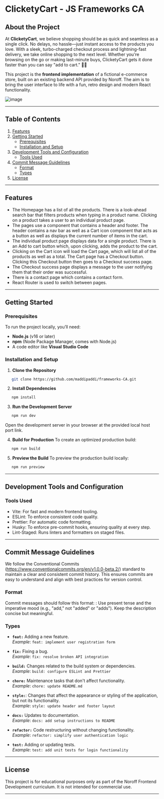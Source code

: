 # ClicketyCart - JS Frameworks CA

## About the Project

At **ClicketyCart**, we believe shopping should be as quick and seamless as a single click. No delays, no hassle—just instant access to the products you love. With a sleek, turbo-charged checkout process and lightning-fast delivery, we take online shopping to the next level. Whether you're browsing on the go or making last-minute buys, ClicketyCart gets it done faster than you can say "add to cart." 🛒💨

This project is the **frontend implementation** of a fictional e-commerce store, built on an existing backend API provided by Noroff. The aim is to bring the user interface to life with a fun, retro design and modern React functionality.

![image](https://github.com/user-attachments/assets/264afa51-7335-46f5-9a02-2ceeaf782f51)


---

## Table of Contents

1. [Features](#features)
2. [Getting Started](#getting-started)
   - [Prerequisites](#prerequisites)
   - [Installation and Setup](#installation-and-setup)
3. [Development Tools and Configuration](#development-tools-and-configuration)
   - [Tools Used](#tools-used)
4. [Commit Message Guidelines](#commit-message-guidelines)
   - [Format](#format)
   - [Types](#types)
5. [License](#license)

---

## Features

- The Homepage has a list of all the products. There is a look-ahead search bar that filters products when typing in a product name. Clicking on a product takes a user to an individual product page.
- The pages use a <Layout> component that contains a header and footer. The header contains a nav bar as well as a Cart icon component that acts as a button as well as displays the current number of items in the cart.
- The individual product page displays data for a single product. There is an Add to cart button which, upon clicking, adds the product to the cart.
- Clicking on the Cart icon will load the Cart page, which will list all of the products as well as a total. The Cart page has a Checkout button. Clicking this Checkout button then goes to a Checkout success page.
- The Checkout success page displays a message to the user notifying them that their order was successful.
- There is a contact page which contains a contact form.
- React Router is used to switch between pages.

---

## Getting Started

### Prerequisites

To run the project locally, you’ll need:

- **Node.js** (v16 or later)
- **npm** (Node Package Manager, comes with Node.js)
- A code editor like **Visual Studio Code**

### Installation and Setup

1. **Clone the Repository**

```bash
   git clone https://github.com/maddipaddi/frameworks-CA.git
```

2. **Install Dependencies**

```bash
   npm install
```

3. **Run the Development Server**

```bash
   npm run dev
```

Open the development server in your browser at the provided local host port link.

4. **Build for Production**
   To create an optimized production build:

```bash
   npm run build
```

5. **Preview the Build**
   To preview the production build locally:

```bash
   npm run preview
```

---

## Development Tools and Configuration

### Tools Used

- Vite: For fast and modern frontend tooling.
- ESLint: To enforce consistent code quality.
- Prettier: For automatic code formatting.
- Husky: To enforce pre-commit hooks, ensuring quality at every step.
- Lint-Staged: Runs linters and formatters on staged files.

---

## Commit Message Guidelines

We follow the Conventional Commits (https://www.conventionalcommits.org/en/v1.0.0-beta.2/) standard to maintain a clear and consistent commit history. This ensures commits are easy to understand and align with best practices for version control.

### Format

Commit messages should follow this format:
<type>: <short description>
Use present tense and the imperative mood (e.g., "add," not "added" or "adds").
Keep the description concise but meaningful.

### Types

- **`feat:`** Adding a new feature.  
  _Example_: `feat: implement user registration form`

- **`fix:`** Fixing a bug.  
  _Example_: `fix: resolve broken API integration`

- **`build:`** Changes related to the build system or dependencies.  
  _Example_: `build: configure ESLint and Prettier`

- **`chore:`** Maintenance tasks that don't affect functionality.  
  _Example_: `chore: update README.md`

- **`style:`**: Changes that affect the appearance or styling of the application, but not its functionality.  
  _Example_: `style: update header and footer layout`

- **`docs:`** Updates to documentation.  
  _Example_: `docs: add setup instructions to README`

- **`refactor:`** Code restructuring without changing functionality.  
  _Example_: `refactor: simplify user authentication logic`

- **`test:`** Adding or updating tests.  
  _Example_: `test: add unit tests for login functionality`

---

## License

This project is for educational purposes only as part of the Noroff Frontend Development curriculum. It is not intended for commercial use.

---
